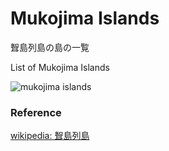 Mukojima Islands 
===============

聟島列島の島の一覧

List of Mukojima Islands 


![mukojima islands]()

### Reference

[wikipedia: 聟島列島](https://ja.wikipedia.org/wiki/%E8%81%9F%E5%B3%B6%E5%88%97%E5%B3%B6)

